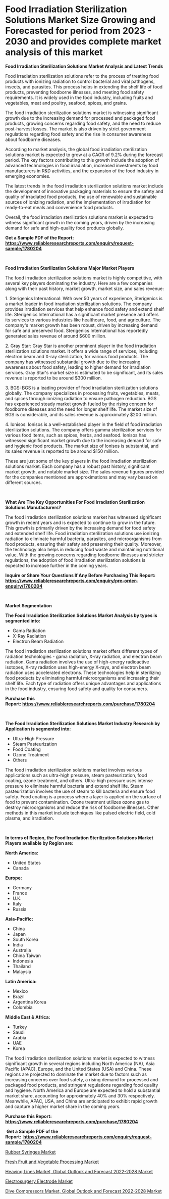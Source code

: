 <p><h1>Food Irradiation Sterilization Solutions Market Size Growing and Forecasted for period from 2023 - 2030 and provides complete market analysis of this market</h1></p><p><strong>Food Irradiation Sterilization Solutions Market Analysis and Latest Trends</strong></p>
<p><p>Food irradiation sterilization solutions refer to the process of treating food products with ionizing radiation to control bacterial and viral pathogens, insects, and parasites. This process helps in extending the shelf life of food products, preventing foodborne illnesses, and meeting food safety requirements. It is widely used in the food industry, including fruits and vegetables, meat and poultry, seafood, spices, and grains.</p><p>The food irradiation sterilization solutions market is witnessing significant growth due to the increasing demand for processed and packaged food products, growing concerns regarding food safety, and the need to reduce post-harvest losses. The market is also driven by strict government regulations regarding food safety and the rise in consumer awareness about foodborne diseases.</p><p>According to market analysis, the global food irradiation sterilization solutions market is expected to grow at a CAGR of 9.2% during the forecast period. The key factors contributing to this growth include the adoption of advanced technologies in food irradiation, increased investments by food manufacturers in R&D activities, and the expansion of the food industry in emerging economies.</p><p>The latest trends in the food irradiation sterilization solutions market include the development of innovative packaging materials to ensure the safety and quality of irradiated food products, the use of renewable and sustainable sources of ionizing radiation, and the implementation of irradiation for ready-to-eat meals and convenience food products.</p><p>Overall, the food irradiation sterilization solutions market is expected to witness significant growth in the coming years, driven by the increasing demand for safe and high-quality food products globally.</p></p>
<p><strong>Get a Sample PDF of the Report:&nbsp; <a href="https://www.reliableresearchreports.com/enquiry/request-sample/1780204">https://www.reliableresearchreports.com/enquiry/request-sample/1780204</a></strong></p>
<p>&nbsp;</p>
<p><strong>Food Irradiation Sterilization Solutions Major Market Players</strong></p>
<p><p>The food irradiation sterilization solutions market is highly competitive, with several key players dominating the industry. Here are a few companies along with their past history, market growth, market size, and sales revenue:</p><p>1. Sterigenics International: With over 50 years of experience, Sterigenics is a market leader in food irradiation sterilization solutions. The company provides irradiation services that help enhance food safety and extend shelf life. Sterigenics International has a significant market presence and offers its services to various industries like healthcare, food, and agriculture. The company's market growth has been robust, driven by increasing demand for safe and preserved food. Sterigenics International has reportedly generated sales revenue of around $600 million.</p><p>2. Gray Star: Gray Star is another prominent player in the food irradiation sterilization solutions market. It offers a wide range of services, including electron beam and X-ray sterilization, for various food products. The company has witnessed substantial growth due to the increasing awareness about food safety, leading to higher demand for irradiation services. Gray Star's market size is estimated to be significant, and its sales revenue is reported to be around $300 million.</p><p>3. BGS: BGS is a leading provider of food irradiation sterilization solutions globally. The company specializes in processing fruits, vegetables, meats, and spices through ionizing radiation to ensure pathogen reduction. BGS has experienced steady market growth fueled by the rising concern for foodborne diseases and the need for longer shelf life. The market size of BGS is considerable, and its sales revenue is approximately $200 million.</p><p>4. Ionisos: Ionisos is a well-established player in the field of food irradiation sterilization solutions. The company offers gamma sterilization services for various food items, such as spices, herbs, and seafood. Ionisos has witnessed significant market growth due to the increasing demand for safe and hygienic food products. The market size of Ionisos is substantial, and its sales revenue is reported to be around $150 million.</p><p>These are just some of the key players in the food irradiation sterilization solutions market. Each company has a robust past history, significant market growth, and notable market size. The sales revenue figures provided for the companies mentioned are approximations and may vary based on different sources.</p></p>
<p>&nbsp;</p>
<p><strong>What Are The Key Opportunities For Food Irradiation Sterilization Solutions Manufacturers?</strong></p>
<p><p>The food irradiation sterilization solutions market has witnessed significant growth in recent years and is expected to continue to grow in the future. This growth is primarily driven by the increasing demand for food safety and extended shelf life. Food irradiation sterilization solutions use ionizing radiation to eliminate harmful bacteria, parasites, and microorganisms from food products, ensuring their safety and preserving their quality. Moreover, the technology also helps in reducing food waste and maintaining nutritional value. With the growing concerns regarding foodborne illnesses and stricter regulations, the adoption of food irradiation sterilization solutions is expected to increase further in the coming years.</p></p>
<p><strong>Inquire or Share Your Questions If Any Before Purchasing This Report: <a href="https://www.reliableresearchreports.com/enquiry/pre-order-enquiry/1780204">https://www.reliableresearchreports.com/enquiry/pre-order-enquiry/1780204</a></strong></p>
<p>&nbsp;</p>
<p><strong>Market Segmentation</strong></p>
<p><strong>The Food Irradiation Sterilization Solutions Market Analysis by types is segmented into:</strong></p>
<p><ul><li>Gama Radiation</li><li>X-Ray Radiation</li><li>Electron Beam Radiation</li></ul></p>
<p><p>The food irradiation sterilization solutions market offers different types of radiation technologies - gama radiation, X-ray radiation, and electron beam radiation. Gama radiation involves the use of high-energy radioactive isotopes, X-ray radiation uses high-energy X-rays, and electron beam radiation uses accelerated electrons. These technologies help in sterilizing food products by eliminating harmful microorganisms and increasing their shelf life. Each type of radiation offers unique advantages and applications in the food industry, ensuring food safety and quality for consumers.</p></p>
<p><strong>Purchase this Report:&nbsp;<a href="https://www.reliableresearchreports.com/purchase/1780204">https://www.reliableresearchreports.com/purchase/1780204</a></strong></p>
<p>&nbsp;</p>
<p><strong>The Food Irradiation Sterilization Solutions Market Industry Research by Application is segmented into:</strong></p>
<p><ul><li>Ultra-High Pressure</li><li>Steam Pasteurization</li><li>Food Coating</li><li>Ozone Treatment</li><li>Others</li></ul></p>
<p><p>The food irradiation sterilization solutions market involves various applications such as ultra-high pressure, steam pasteurization, food coating, ozone treatment, and others. Ultra-high pressure uses intense pressure to eliminate harmful bacteria and extend shelf life. Steam pasteurization involves the use of steam to kill bacteria and ensure food safety. Food coating is a process where a layer is applied on the surface of food to prevent contamination. Ozone treatment utilizes ozone gas to destroy microorganisms and reduce the risk of foodborne illnesses. Other methods in this market include techniques like pulsed electric field, cold plasma, and irradiation.</p></p>
<p>&nbsp;</p>
<p><strong>In terms of Region, the Food Irradiation Sterilization Solutions Market Players available by Region are:</strong></p>
<p>
    <p> <strong> North America: </strong>
        <ul>
            <li>United States</li>
            <li>Canada</li>
        </ul>
        </p> 
    <p> <strong> Europe: </strong>
        <ul>
            <li>Germany</li>
            <li>France</li>
            <li>U.K.</li>
            <li>Italy</li>
            <li>Russia</li>
        </ul>
        </p> 
    <p> <strong> Asia-Pacific: </strong>
        <ul>
            <li>China</li>
            <li>Japan</li>
            <li>South Korea</li>
            <li>India</li>
            <li>Australia</li>
            <li>China Taiwan</li>
            <li>Indonesia</li>
            <li>Thailand</li>
            <li>Malaysia</li>
        </ul>
        </p> 
    <p> <strong> Latin America: </strong>
        <ul>
            <li>Mexico</li>
            <li>Brazil</li>
            <li>Argentina Korea</li>
            <li>Colombia</li>
        </ul>
        </p> 
    <p> <strong> Middle East & Africa: </strong>
        <ul>
            <li>Turkey</li>
            <li>Saudi</li>
            <li>Arabia</li>
            <li>UAE</li>
            <li>Korea</li>
        </ul>
    </p>
    </p>
<p><p>The food irradiation sterilization solutions market is expected to witness significant growth in several regions including North America (NA), Asia Pacific (APAC), Europe, and the United States (USA) and China. These regions are projected to dominate the market due to factors such as increasing concerns over food safety, a rising demand for processed and packaged food products, and stringent regulations regarding food quality and hygiene. North America and Europe are expected to hold a substantial market share, accounting for approximately 40% and 30% respectively. Meanwhile, APAC, USA, and China are anticipated to exhibit rapid growth and capture a higher market share in the coming years.</p></p>
<p><strong>Purchase this Report: <a href="https://www.reliableresearchreports.com/purchase/1780204">https://www.reliableresearchreports.com/purchase/1780204</a></strong></p>
<p>&nbsp;<strong>Get a Sample PDF of the Report:&nbsp;&nbsp;<a href="https://www.reliableresearchreports.com/enquiry/request-sample/1780204">https://www.reliableresearchreports.com/enquiry/request-sample/1780204</a></strong></p>
<p><strong></strong></p>
<p><p><a href="https://www.linkedin.com/pulse/rubber-syringes-market-size-share-amp-trends-analysis-report-wsz7c/">Rubber Syringes Market</a></p><p><a href="https://github.com/BryceTownsendr/Market-Research-Report-List-1/blob/main/fresh-fruit-and-vegetable-processing-market.md">Fresh Fruit and Vegetable Processing Market</a></p><p><a href="https://medium.com/@mariad13206/analyzing-heaving-lines-market-global-outlook-and-forecast-2022-2028-market-global-industry-b4c5bac8f279">Heaving Lines Market, Global Outlook and Forecast 2022-2028 Market</a></p><p><a href="https://www.linkedin.com/pulse/electrosurgery-electrode-market-size-share-global-analysis-hcrfe/">Electrosurgery Electrode Market</a></p><p><a href="https://medium.com/@andem140256/dive-compressors-market-global-outlook-and-forecast-2022-2028-market-analysis-and-sze-forecasted-ccb56113c03b">Dive Compressors Market, Global Outlook and Forecast 2022-2028 Market</a></p></p>